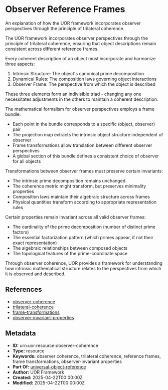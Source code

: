 # Observer Reference Frames

An explanation of how the UOR framework incorporates observer perspectives through the principle of trilateral coherence.

The UOR framework incorporates observer perspectives through the principle of trilateral coherence, ensuring that object descriptions remain consistent across different reference frames.

Every coherent description of an object must incorporate and harmonize three aspects:

1. Intrinsic Structure: The object's canonical prime decomposition
2. Dynamical Rules: The composition laws governing object interactions
3. Observer Frame: The perspective from which the object is described

These three elements form an indivisible triad - changing any one necessitates adjustments in the others to maintain a coherent description.

The mathematical formalism for observer perspectives employs a frame bundle:

- Each point in the bundle corresponds to a specific (object, observer) pair
- The projection map extracts the intrinsic object structure independent of observer
- Frame transformations allow translation between different observer perspectives
- A global section of this bundle defines a consistent choice of observer for all objects

Transformations between observer frames must preserve certain invariants:

- The intrinsic prime decomposition remains unchanged
- The coherence metric might transform, but preserves minimality properties
- Composition laws maintain their algebraic structure across frames
- Physical quantities transform according to appropriate representation rules

Certain properties remain invariant across all valid observer frames:

- The cardinality of the prime decomposition (number of distinct prime factors)
- The essential factorization pattern (which primes appear, if not their exact representation)
- The algebraic relationships between composed objects
- The topological features of the prime-coordinate space

Through observer coherence, UOR provides a framework for understanding how intrinsic mathematical structure relates to the perspectives from which it is observed and described.

## References

- [observer-coherence](./observer-coherence.md)
- [trilateral-coherence](./trilateral-coherence.md)
- [frame-transformations](./frame-transformations.md)
- [observer-invariant-properties](./observer-invariant-properties.md)

## Metadata

- **ID:** urn:uor:resource:observer-coherence
- **Type:** resource
- **Keywords:** observer coherence, trilateral coherence, reference frames, frame transformations, observer-invariant properties
- **Part Of:** [universal-object-reference](../Topics/universal-object-reference.md)
- **Author:** UOR Framework
- **Created:** 2025-04-22T00:00:00Z
- **Modified:** 2025-04-22T00:00:00Z
